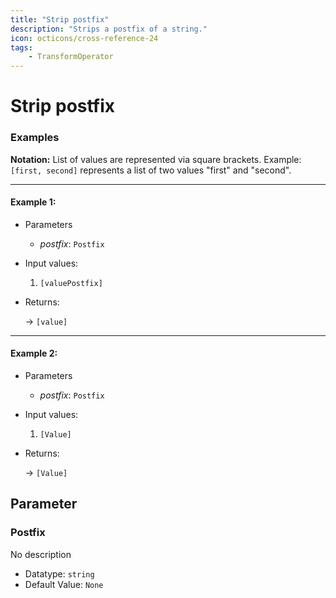 ```yaml
---
title: "Strip postfix"
description: "Strips a postfix of a string."
icon: octicons/cross-reference-24
tags: 
    - TransformOperator
---
```

# Strip postfix
<!-- This file was generated - DO NOT CHANGE IT MANUALLY -->




### Examples

**Notation:** List of values are represented via square brackets. Example: `[first, second]` represents a list of two values "first" and "second".

---
#### Example 1:

* Parameters
  * *postfix*: `Postfix`

* Input values:
  1. `[valuePostfix]`

* Returns:

  → `[value]`


---
#### Example 2:

* Parameters
  * *postfix*: `Postfix`

* Input values:
  1. `[Value]`

* Returns:

  → `[Value]`




## Parameter

### Postfix

No description

- Datatype: `string`
- Default Value: `None`



